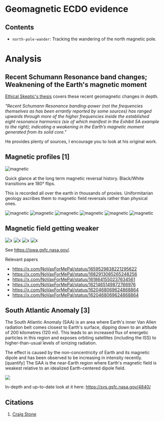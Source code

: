 # Geomagnetic ECDO evidence

## Contents

- `north-pole-wander`: Tracking the wandering of the north magnetic pole.

# Analysis

## Recent Schumann Resonance band changes; Weaknening of the Earth's magnetic moment

[Ethical Skeptic's thesis](https://theethicalskeptic.com/2020/02/16/the-climate-change-alternative-we-ignore-to-our-peril/) covers these recent geomagnetic changes in depth.

*"Recent Schumann Resonance banding-power (not the frequencies themselves as has been errantly reported by some sources) has ranged upwards through more of the higher frequencies inside the established eight resonance harmonics (six of which manifest in the Exhibit 5A example to the right); indicating a weakening in the Earth’s magnetic moment generated from its solid core."*

He provides plenty of sources, I encourage you to look at his original work.

## Magnetic profiles [1]

![magnetic](img/magnetic1.jpg "magnetic profiles")

Quick glance at the long term magnetic reversal history. Black/White transitions are 180° flips.

This is recorded all over the earth in thousands of proxies. Uniformitarian geology ascribes them to magnetic field reversals rather than physical ones.

![magnetic](img/magnetic2.jpg "magnetic profiles")
![magnetic](img/magnetic3.jpg "magnetic profiles")
![magnetic](img/magnetic4.jpg "magnetic profiles")
![magnetic](img/magnetic5.jpg "magnetic profiles")
![magnetic](img/magnetic6.jpg "magnetic profiles")
![magnetic](img/magnetic7.jpg "magnetic profiles")

## Magnetic field getting weaker

![x](img/mag1.jpg "")
![x](img/mag2.jpg "")
![x](img/mag3.jpg "")
![x](img/mag4.jpg "")

See https://iswa.gsfc.nasa.gov/.

Relevant papers
- https://x.com/NoVaxForMePal/status/1659529838221295622
- https://x.com/NoVaxForMePal/status/1682913085265248256
- https://x.com/NoVaxForMePal/status/1618641550237634561
- https://x.com/NoVaxForMePal/status/1621465149872766976
- https://x.com/NoVaxForMePal/status/1620468069624868864
- https://x.com/NoVaxForMePal/status/1620468069624868864

## South Atlantic Anomaly [3]

The South Atlantic Anomaly (SAA) is an area where Earth's inner Van Allen radiation belt comes closest to Earth's surface, dipping down to an altitude of 200 kilometres (120 mi). This leads to an increased flux of energetic particles in this region and exposes orbiting satellites (including the ISS) to higher-than-usual levels of ionizing radiation.

The effect is caused by the non-concentricity of Earth and its magnetic dipole and has been observed to be increasing in intensity recently.[quantify] The SAA is the near-Earth region where Earth's magnetic field is weakest relative to an idealized Earth-centered dipole field.

![](img/south-atlantic-anomaly.png)

In-depth and up-to-date look at it here: https://svs.gsfc.nasa.gov/4840/

## Citations

1. [Craig Stone](https://nobulart.com)